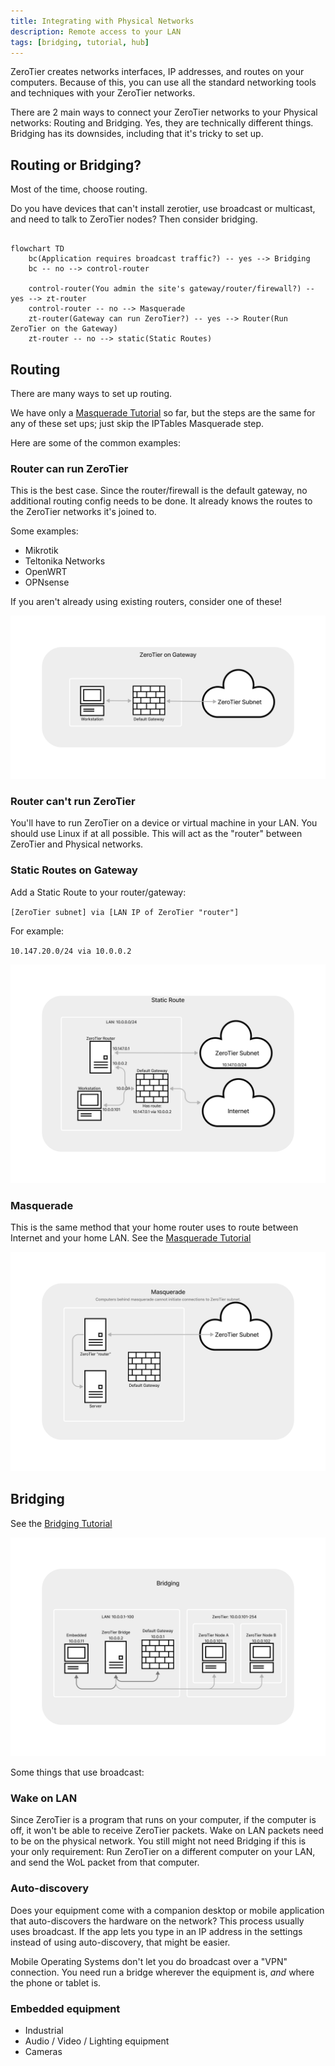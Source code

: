 ```yaml
---
title: Integrating with Physical Networks
description: Remote access to your LAN
tags: [bridging, tutorial, hub]
---
```


ZeroTier creates networks interfaces, IP addresses, and routes on your computers. Because of this, you can use all the standard networking tools and techniques with your ZeroTier networks.

There are 2 main ways to connect your ZeroTier networks to your Physical networks: Routing and Bridging. Yes, they are technically different things. Bridging has its downsides, including that it's tricky to set up.

## Routing or Bridging?

Most of the time, choose routing.

Do you have devices that can't install zerotier, use broadcast or multicast, and need to talk to ZeroTier nodes? Then consider bridging.

```mermaid

flowchart TD
    bc(Application requires broadcast traffic?) -- yes --> Bridging
    bc -- no --> control-router

    control-router(You admin the site's gateway/router/firewall?) -- yes --> zt-router
    control-router -- no --> Masquerade
    zt-router(Gateway can run ZeroTier?) -- yes --> Router(Run ZeroTier on the Gateway)
    zt-router -- no --> static(Static Routes)

```

## Routing

There are many ways to set up routing.

We have only a [Masquerade Tutorial](./route-between-phys-and-virt.md) so far, but the steps are the same for any of these set ups; just skip the IPTables Masquerade step.

Here are some of the common examples:

### Router can run ZeroTier

This is the best case. Since the router/firewall is the default gateway, no additional routing config needs to be done. It already knows the routes to the ZeroTier networks it's joined to.

Some examples:

- Mikrotik
- Teltonika Networks
- OpenWRT
- OPNsense

If you aren't already using existing routers, consider one of these!

![default gateway](./images/integrating-gateway.png)

### Router can't run ZeroTier

You'll have to run ZeroTier on a device or virtual machine in your LAN. You should use Linux if at all possible. This will act as the "router" between ZeroTier and Physical networks.

### Static Routes on Gateway

Add a Static Route to your router/gateway:

`[ZeroTier subnet] via [LAN IP of ZeroTier "router"]`

For example:

`10.147.20.0/24 via 10.0.0.2`

![default gateway](./images/integrating-static.png)

### Masquerade

This is the same method that your home router uses to route between Internet and your home LAN.
See the [Masquerade Tutorial](./route-between-phys-and-virt.md)

![default gateway](./images/integrating-masquerade.png)

## Bridging

See the [Bridging Tutorial](./bridging.md)

![default gateway](./images/integrating-bridging.png)

Some things that use broadcast:

### Wake on LAN

Since ZeroTier is a program that runs on your computer, if the computer is off, it won't be able to receive ZeroTier packets. Wake on LAN packets need to be on the physical network.
You still might not need Bridging if this is your only requirement: Run ZeroTier on a different computer on your LAN, and send the WoL packet from that computer.

### Auto-discovery

Does your equipment come with a companion desktop or mobile application that auto-discovers the hardware on the network? This process usually uses broadcast.
If the app lets you type in an IP address in the settings instead of using auto-discovery, that might be easier.

Mobile Operating Systems don't let you do broadcast over a "VPN" connection. You need run a bridge wherever the equipment is, _and_ where the phone or tablet is.

### Embedded equipment

- Industrial
- Audio / Video / Lighting equipment
- Cameras
